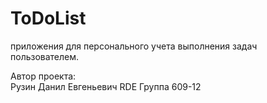 # ToDoList
приложения для персонального учета выполнения задач пользователем.

Автор проекта:\
Рузин Данил Евгеньевич RDE Группа 609-12
